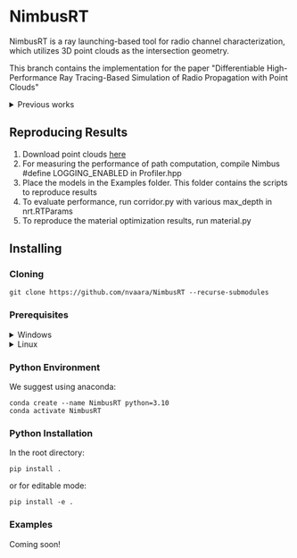 # NimbusRT 
NimbusRT is a ray launching-based tool for radio channel characterization, which utilizes 3D point clouds as the intersection geometry.

This branch contains the implementation for the paper "Differentiable High-Performance Ray Tracing-Based Simulation of Radio Propagation with Point Clouds"
<details><summary>Previous works</summary>

See branch [vct](https://github.com/nvaara/NimbusRT/tree/vct) for papers  
[Vaara et. al., Ray launching-based computation of exact paths with noisy dense point clouds,” IEEE TAP, 2025](https://ieeexplore.ieee.org/abstract/document/10910023)  
[Vaara et. al., A ray launching approach for computing exact paths with point clouds, ICASSPW, 2024](https://arxiv.org/abs/2402.13747)

</details>

## Reproducing Results

1. Download point clouds [here](https://drive.google.com/file/d/1pa2IzZ754UlH1eGw3vZi43tsa_qYC2Vl/view?usp=sharing)
2. For measuring the performance of path computation, compile Nimbus #define LOGGING_ENABLED in Profiler.hpp
3. Place the models in the Examples folder. This folder contains the scripts to reproduce results
3. To evaluate performance, run corridor.py with various max_depth in nrt.RTParams
4. To reproduce the material optimization results, run material.py

## Installing


### Cloning
```shell
git clone https://github.com/nvaara/NimbusRT --recurse-submodules
```

### Prerequisites

<details><summary>Windows</summary>

```
1. Install MSVC C++17 build tools
2. Install CUDA 11.8+
3. Install Optix 8.0
4. Create an environment variable named OPTIX_8_0_PATH that points to the OptiX 8.0 SDK folder
```

</details>

<details><summary>Linux</summary>

#### **gcc-11 g++-11**
```bash
sudo apt install gcc-11 g++-11
```
#### **CUDA Toolkit 12.1**
- First install NVIDIA drivers for your machine, reboot and check if `nvidia-smi` works. 
- Then install `cuda-12.1` using the instructions [here](https://developer.nvidia.com/cuda-12-1-0-download-archive?target_os=Linux&target_arch=x86_64&Distribution=Ubuntu&target_version=20.04&target_type=deb_local)  
- Export CUDA enviroment variables to `~/.bashrc`
```bash
echo '# NVIDIA CUDA' >> ~/.bashrc
echo 'export PATH=/usr/local/cuda-12.1/bin:$PATH' >> ~/.bashrc
echo 'export LD_LIBRARY_PATH=/usr/local/cuda-12.1/lib64:$LD_LIBRARY_PATH' >> ~/.bashrc
```
- Reboot, then check installation with `nvcc --version`
#### OptiX 8.0
- Download OptiX SDK from [here](https://developer.nvidia.com/designworks/optix/downloads/legacy). Note you need to have an NVIDIA developer account.
- Execute the shell script and then move the SDK files into a directory of your choice, we call it `<INSTALL_DIR>`.
```bash
# You are most probably in the ~/Downloads directory  
chmod u+x NVIDIA-OptiX-SDK-8.0.0-linux64-x86_64.sh
./NVIDIA-OptiX-SDK-8.0.0-linux64-x86_64.sh
mv NVIDIA-OptiX-SDK-8.0.0-linux64-x86_64 <INSTALL_DIR>
```  
- Generate the cmake build files for the SDK:
```bash
cd <INSTALL_DIR>/NVIDIA-OptiX-SDK-8.0.0-linux64-x86_64/SDK
mkdir build
cd build
ccmake ..
```
- Once in cmake GUI, type in `c`, and type `e` once the process is done. Type `c` again `e` and type `g`. For in-depth explanation see [here](https://www.matthewjmullin.com/posts/optix/). After the generation process is done run `make`
- Check installation and export the environment variables to your `~/.bashrc`. 
```bash
./bin/optixHair  # optionally test sample program, you should see a rendered face with very colorful hairs
echo 'export OPTIX_8_0_PATH=/<absoulte>/<path>/<to>/<INSTALL_DIR>/NVIDIA-OptiX-SDK-8.0.0-linux64-x86_64' >> ~/.bashrc
```
</details>


### Python Environment

We suggest using anaconda:
```shell
conda create --name NimbusRT python=3.10
conda activate NimbusRT
```

### Python Installation

In the root directory:

```shell
pip install .
```
or for editable mode:
```shell
pip install -e .
```

### Examples

Coming soon!
